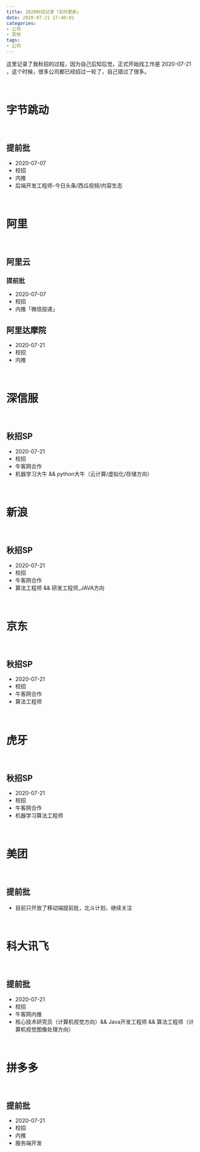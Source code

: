 ```yaml
---
title: 2020秋招记录「实时更新」
date: 2020-07-21 17:40:01
categories:
- 公司
- 其他
tags:
- 公司
---
```

这里记录了我秋招的过程，因为自己后知后觉，正式开始找工作是 2020-07-21 ，这个时候，很多公司都已经招过一轮了，自己错过了很多。

<!-- more -->

<br/>

# 字节跳动

<br/>

## 提前批

- 2020-07-07
- 校招
- 内推
- 后端开发工程师-今日头条/西瓜视频/内容生态

<br/>

# 阿里

<br/>

## 阿里云

### 提前批

- 2020-07-07
- 校招
- 内推「微信投递」

## 阿里达摩院

- 2020-07-21
- 校招
- 内推

<br/>

# 深信服

<br/>

## 秋招SP

- 2020-07-21
- 校招
- 牛客网合作
- 机器学习大牛 &&  python大牛（云计算/虚拟化/存储方向）

<br/>

# 新浪

<br/>

## 秋招SP

- 2020-07-21
- 校招
- 牛客网合作
- 算法工程师 && 研发工程师_JAVA方向

<br/>

# 京东

<br/>

## 秋招SP

- 2020-07-21
- 校招
- 牛客网合作
-  算法工程师

<br/>

# 虎牙

<br/>

## 秋招SP

- 2020-07-21
- 校招
- 牛客网合作
-  机器学习算法工程师

<br/>

# 美团

<br/>

## 提前批

- 目前只开放了移动端提前批，北斗计划，继续关注

<br/>

# 科大讯飞

<br/>

## 提前批

- 2020-07-21
- 校招
- 牛客网内推
- 核心技术研究员（计算机视觉方向）&& Java开发工程师 && 算法工程师（计算机视觉图像处理方向）

<br/>

# 拼多多

<br/>

## 提前批

- 2020-07-21
- 校招
- 内推
- 服务端开发